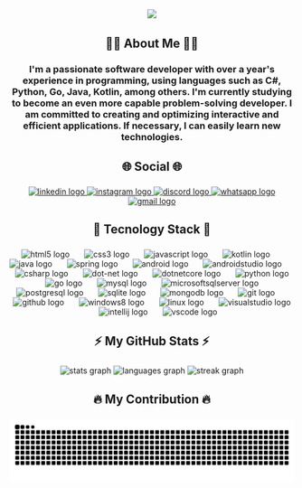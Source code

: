 <div align="center">
  <img height="200" src="https://media.licdn.com/dms/image/D4D16AQEApDrpx6DiIA/profile-displaybackgroundimage-shrink_350_1400/0/1715222028508?e=1721865600&v=beta&t=79SBez-5BR4AFF5n0NOI3eWIavxn1cNZmYbgzEgqddM"  />
</div>

###

<h2 align="center">🙋🏻 About Me 🙋🏻</h2>

###

<h3 align="center">I'm a passionate software developer with over a year's experience in programming, using languages such as C#, Python, Go, Java, Kotlin, among others. I'm currently studying to become an even more capable problem-solving developer. I am committed to creating and optimizing interactive and efficient applications. If necessary, I can easily learn new technologies.</h3>

###

<h2 align="center">🌐 Social 🌐</h2>

###

<div align="center">
  <a href="https://www.linkedin.com/in/guilhermefelype/" target="_blank">
    <img src="https://raw.githubusercontent.com/maurodesouza/profile-readme-generator/master/src/assets/icons/social/linkedin/default.svg" width="68" height="50" alt="linkedin logo"  />
  </a>
  <a href="https://www.instagram.com/guilherme_felype9/" target="_blank">
    <img src="https://raw.githubusercontent.com/maurodesouza/profile-readme-generator/master/src/assets/icons/social/instagram/default.svg" width="68" height="50" alt="instagram logo"  />
  </a>
  <a href="https://discord.com/users/343462284477202443" target="_blank">
    <img src="https://raw.githubusercontent.com/maurodesouza/profile-readme-generator/master/src/assets/icons/social/discord/default.svg" width="68" height="50" alt="discord logo"  />
  </a>
  <a href="https://wa.me/5584994526111" target="_blank">
    <img src="https://raw.githubusercontent.com/maurodesouza/profile-readme-generator/master/src/assets/icons/social/whatsapp/default.svg" width="68" height="50" alt="whatsapp logo"  />
  </a>
  <a href="mailto:guilhermefelype9@gmail.com" target="_blank">
    <img src="https://raw.githubusercontent.com/maurodesouza/profile-readme-generator/master/src/assets/icons/social/gmail/default.svg" width="68" height="50" alt="gmail logo"  />
  </a>
</div>

###

<h2 align="center">🎯 Tecnology Stack 🎯</h2>

###

<div align="center">
  <img src="https://cdn.jsdelivr.net/gh/devicons/devicon/icons/html5/html5-original.svg" height="50" alt="html5 logo"  />
  <img width="18" />
  <img src="https://cdn.jsdelivr.net/gh/devicons/devicon/icons/css3/css3-original.svg" height="50" alt="css3 logo"  />
  <img width="18" />
  <img src="https://cdn.jsdelivr.net/gh/devicons/devicon/icons/javascript/javascript-original.svg" height="50" alt="javascript logo"  />
  <img width="18" />
  <img src="https://cdn.jsdelivr.net/gh/devicons/devicon/icons/kotlin/kotlin-original.svg" height="50" alt="kotlin logo"  />
  <img width="18" />
  <img src="https://cdn.jsdelivr.net/gh/devicons/devicon/icons/java/java-original.svg" height="50" alt="java logo"  />
  <img width="18" />
  <img src="https://cdn.jsdelivr.net/gh/devicons/devicon/icons/spring/spring-original.svg" height="50" alt="spring logo"  />
  <img width="18" />
  <img src="https://cdn.jsdelivr.net/gh/devicons/devicon/icons/android/android-original.svg" height="50" alt="android logo"  />
  <img width="18" />
  <img src="https://cdn.jsdelivr.net/gh/devicons/devicon/icons/androidstudio/androidstudio-original.svg" height="50" alt="androidstudio logo"  />
  <img width="18" />
  <img src="https://cdn.jsdelivr.net/gh/devicons/devicon/icons/csharp/csharp-original.svg" height="50" alt="csharp logo"  />
  <img width="18" />
  <img src="https://cdn.jsdelivr.net/gh/devicons/devicon/icons/dot-net/dot-net-original.svg" height="50" alt="dot-net logo"  />
  <img width="18" />
  <img src="https://cdn.jsdelivr.net/gh/devicons/devicon/icons/dotnetcore/dotnetcore-original.svg" height="50" alt="dotnetcore logo"  />
  <img width="18" />
  <img src="https://cdn.jsdelivr.net/gh/devicons/devicon/icons/python/python-original.svg" height="50" alt="python logo"  />
  <img width="18" />
  <img src="https://cdn.jsdelivr.net/gh/devicons/devicon/icons/go/go-original.svg" height="50" alt="go logo"  />
  <img width="18" />
  <img src="https://cdn.jsdelivr.net/gh/devicons/devicon/icons/mysql/mysql-original.svg" height="50" alt="mysql logo"  />
  <img width="18" />
  <img src="https://cdn.jsdelivr.net/gh/devicons/devicon/icons/microsoftsqlserver/microsoftsqlserver-plain.svg" height="50" alt="microsoftsqlserver logo"  />
  <img width="18" />
  <img src="https://cdn.jsdelivr.net/gh/devicons/devicon/icons/postgresql/postgresql-original.svg" height="50" alt="postgresql logo"  />
  <img width="18" />
  <img src="https://cdn.jsdelivr.net/gh/devicons/devicon/icons/sqlite/sqlite-original.svg" height="50" alt="sqlite logo"  />
  <img width="18" />
  <img src="https://cdn.jsdelivr.net/gh/devicons/devicon/icons/mongodb/mongodb-original.svg" height="50" alt="mongodb logo"  />
  <img width="18" />
  <img src="https://cdn.jsdelivr.net/gh/devicons/devicon/icons/git/git-original.svg" height="50" alt="git logo"  />
  <img width="18" />
  <img src="https://cdn.jsdelivr.net/gh/devicons/devicon/icons/github/github-original.svg" height="50" alt="github logo"  />
  <img width="18" />
  <img src="https://cdn.jsdelivr.net/gh/devicons/devicon/icons/windows8/windows8-original.svg" height="50" alt="windows8 logo"  />
  <img width="18" />
  <img src="https://cdn.jsdelivr.net/gh/devicons/devicon/icons/linux/linux-original.svg" height="50" alt="linux logo"  />
  <img width="18" />
  <img src="https://cdn.jsdelivr.net/gh/devicons/devicon/icons/visualstudio/visualstudio-plain.svg" height="50" alt="visualstudio logo"  />
  <img width="18" />
  <img src="https://cdn.jsdelivr.net/gh/devicons/devicon/icons/intellij/intellij-original.svg" height="50" alt="intellij logo"  />
  <img width="18" />
  <img src="https://cdn.jsdelivr.net/gh/devicons/devicon/icons/vscode/vscode-original.svg" height="50" alt="vscode logo"  />
</div>

###

<h2 align="center">⚡ My GitHub Stats ⚡</h2>

###

<div align="center">
  <img src="https://github-readme-stats.vercel.app/api?username=guilhermefelype&hide_title=false&hide_rank=false&show_icons=true&include_all_commits=true&count_private=true&disable_animations=false&theme=dracula&locale=en&hide_border=false&order=1" height="150" alt="stats graph"  />
  <img src="https://github-readme-stats.vercel.app/api/top-langs?username=guilhermefelype&locale=en&hide_title=false&layout=compact&card_width=320&langs_count=4&theme=dracula&hide_border=false&order=2" height="150" alt="languages graph"  />
  <img src="https://streak-stats.demolab.com?user=guilhermefelype&locale=en&mode=daily&theme=dracula&hide_border=false&border_radius=5&order=3" height="150" alt="streak graph"  />
</div>


<h2 align="center">🔥 My Contribution 🔥</h2>

###

<img src="https://raw.githubusercontent.com/guilhermefelype/guilhermefelype/output/snake.svg" alt="Snake animation" />

###
